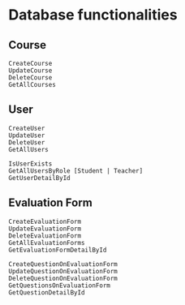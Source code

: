 # Database functionalities

## Course

```
CreateCourse
UpdateCourse
DeleteCourse
GetAllCourses
```

## User

```
CreateUser
UpdateUser
DeleteUser
GetAllUsers

IsUserExists
GetAllUsersByRole [Student | Teacher]
GetUserDetailById
```

## Evaluation Form

```
CreateEvaluationForm
UpdateEvaluationForm
DeleteEvaluationForm
GetAllEvaluationForms
GetEvaluationFormDetailById

CreateQuestionOnEvaluationForm
UpdateQuestionOnEvaluationForm
DeleteQuestionOnEvaluationForm
GetQuestionsOnEvaluationForm
GetQuestionDetailById
```
